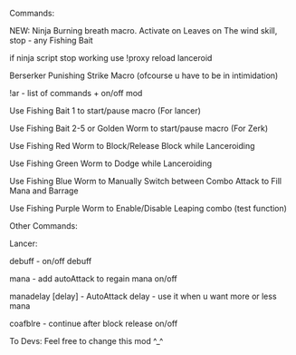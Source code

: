 Commands:

NEW: Ninja Burning breath macro. Activate on Leaves on The wind skill, stop - any Fishing Bait

if ninja script stop working use !proxy reload lanceroid

Berserker Punishing Strike Macro (ofcourse u have to be in intimidation)

!ar - list of commands + on/off mod

Use Fishing Bait 1 to start/pause macro (For lancer)

Use Fishing Bait 2-5 or Golden Worm to start/pause macro (For Zerk)

Use Fishing Red Worm to Block/Release Block while Lanceroiding

Use Fishing Green Worm to Dodge while Lanceroiding

Use Fishing Blue Worm to Manually Switch between Combo Attack to Fill Mana and Barrage

Use Fishing Purple Worm to Enable/Disable Leaping combo (test function)

Other Commands:

Lancer:

debuff - on/off debuff

mana - add autoAttack to regain mana on/off

manadelay [delay] - AutoAttack delay - use it when u want more or less mana

coafblre - continue after block release on/off


To Devs: Feel free to change this mod ^_^